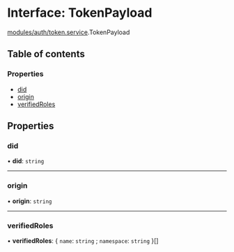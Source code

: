 # Interface: TokenPayload

[modules/auth/token.service](../modules/modules_auth_token_service.md).TokenPayload

## Table of contents

### Properties

- [did](modules_auth_token_service.TokenPayload.md#did)
- [origin](modules_auth_token_service.TokenPayload.md#origin)
- [verifiedRoles](modules_auth_token_service.TokenPayload.md#verifiedroles)

## Properties

### did

• **did**: `string`

___

### origin

• **origin**: `string`

___

### verifiedRoles

• **verifiedRoles**: { `name`: `string` ; `namespace`: `string`  }[]
